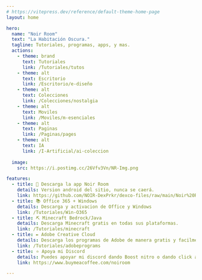 ```yaml
---
# https://vitepress.dev/reference/default-theme-home-page
layout: home

hero:
  name: "Noir Room"
  text: "La Habitación Oscura."
  tagline: Tutoriales, programas, apps, y mas.
  actions:
    - theme: brand
      text: Tutoriales
      link: /Tutoriales/tutos
    - theme: alt
      text: Escritorio
      link: /Escritorio/e-diseño
    - theme: alt
      text: Colecciones
      link: /Colecciones/nostalgia
    - theme: alt
      text: Moviles
      link: /Moviles/m-esenciales
    - theme: alt
      text: Paginas
      link: /Paginas/pages
    - theme: alt
      text: IA
      link: /I-Artificial/ai-coleccion
  
  image:
    src: https://i.postimg.cc/26Vfv3Vn/NR-Img.png

features:
  - title: 🤍 Descarga la app Noir Room
    details: Version android del sitio, nunca se caerá.
    link: https://github.com/NOIR-DexPrkr/dexco-files/raw/main/Noir%20Room.apk
  - title: 📚 Office 365 + Windows
    details: Descarga y activacion de Office y Windows
    link: /Tutoriales/Win-O365
  - title: ⛏ Minecraft Bedrock/Java
    details: Descarga Minecraft gratis en todas sus plataformas.
    link: /Tutoriales/minecraft
  - title: ✒ Adobe Creative Cloud
    details: Descarga los programas de Adobe de manera gratis y facilmente. (Photoshop, Illustrator, etc)
    link: /Tutoriales/adobeprograms
  - title: ⭐ Apoya mi Discord
    details: Puedes apoyar mi discord dando Boost nitro o dando click aqui y donar.
    link: https://www.buymeacoffee.com/noiroom

---
```


